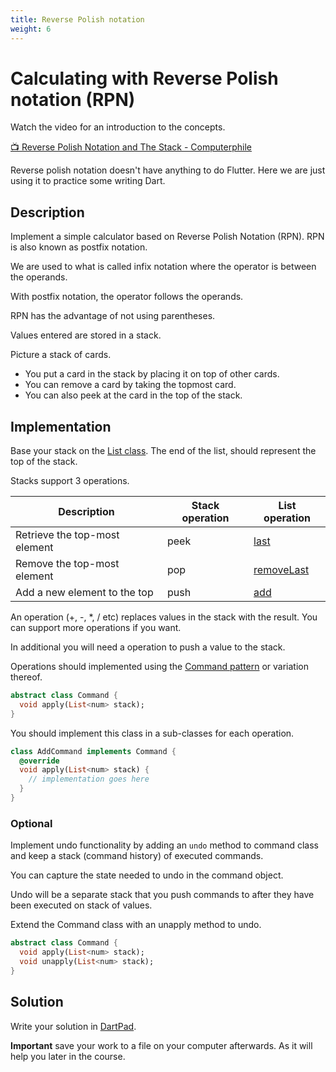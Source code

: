 ```yaml
---
title: Reverse Polish notation
weight: 6
---
```


# Calculating with Reverse Polish notation (RPN)

Watch the video for an introduction to the concepts.

[📺 Reverse Polish Notation and The Stack - Computerphile](https://www.youtube.com/watch?v=7ha78yWRDlE)

Reverse polish notation doesn't have anything to do Flutter.
Here we are just using it to practice some writing Dart.

## Description

Implement a simple calculator based on Reverse Polish Notation (RPN).
RPN is also known as postfix notation.

We are used to what is called infix notation where the operator is between the
operands.

With postfix notation, the operator follows the operands.

RPN has the advantage of not using parentheses.

Values entered are stored in a stack.

Picture a stack of cards.

- You put a card in the stack by placing it on top of other cards.
- You can remove a card by taking the topmost card.
- You can also peek at the card in the top of the stack.

## Implementation

Base your stack on the [List class](https://api.dart.dev/stable/2.19.0/dart-core/List-class.html).
The end of the list, should represent the top of the stack.

Stacks support 3 operations.

| Description                   | Stack operation | List operation                                                                  |
| ----------------------------- | --------------- | ------------------------------------------------------------------------------- |
| Retrieve the top-most element | peek            | [last](https://api.dart.dev/stable/2.19.0/dart-core/List/last.html)             |
| Remove the top-most element   | pop             | [removeLast](https://api.dart.dev/stable/2.19.0/dart-core/List/removeLast.html) |
| Add a new element to the top  | push            | [add](https://api.dart.dev/stable/2.19.0/dart-core/List/add.html)               |

An operation (+, -, \*, / etc) replaces values in the stack with the result.
You can support more operations if you want.

In additional you will need a operation to push a value to the stack.

Operations should implemented using the [Command
pattern](https://www.geeksforgeeks.org/command-pattern/) or variation thereof.

```dart
abstract class Command {
  void apply(List<num> stack);
}
```

You should implement this class in a sub-classes for each operation.

```dart
class AddCommand implements Command {
  @override
  void apply(List<num> stack) {
    // implementation goes here
  }
}
```

### Optional

Implement undo functionality by adding an `undo` method to command class and
keep a stack (command history) of executed commands.

You can capture the state needed to undo in the command object.

Undo will be a separate stack that you push commands to after they have been
executed on stack of values.

Extend the Command class with an unapply method to undo.

```dart
abstract class Command {
  void apply(List<num> stack);
  void unapply(List<num> stack);
}
```

## Solution

Write your solution in [DartPad](https://dartpad.dev/).

**Important** save your work to a file on your computer afterwards.
As it will help you later in the course.
